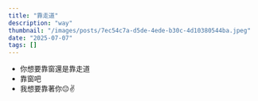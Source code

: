 ```yaml
---
title: "靠走道"
description: "way"
thumbnail: "/images/posts/7ec54c7a-d5de-4ede-b30c-4d10380544ba.jpeg"
date: "2025-07-07"
tags: []
---
```

- 你想要靠窗還是靠走道
- 靠窗吧
- 我想要靠著你😔✌️
